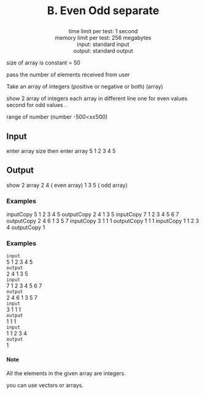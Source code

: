# <p align="center"> B. Even Odd separate </p>

<p align="center">
  time limit per test: 1 second <br>
  memory limit per test: 256 megabytes <br>
input: standard input<br>
output: standard output
</p>

size of array is constant = 50

pass the number of elements received from user

Take an array of integers (positive or negative or both) (array)

show 2 array of integers each array in different line one for even values second for odd values .

range of number (number -500<x≤500)

## Input
enter array size then enter array 5 1 2 3 4 5

## Output
show 2 array 2 4 ( even array) 1 3 5 ( odd array)

### Examples
inputCopy
5 1 2 3 4 5
outputCopy
2 4 
1 3 5 
inputCopy
7 1 2 3 4 5 6 7
outputCopy
2 4 6 
1 3 5 7 
inputCopy
3 1 1 1
outputCopy
1 1 1 
inputCopy
1 1 2 3 4
outputCopy
1 
### Examples<br>
 ```input```<br>
5 1 2 3 4 5 <br>
 ```output```<br>
2 4 
1 3 5<br>
 ```input```<br>
7 1 2 3 4 5 6 7 <br>
 ```output```<br>
2 4 6 
1 3 5 7<br>
 ```input```<br>
3 1 1 1 <br>
 ```output```<br>
1 1 1<br>
 ```input```<br>
1 1 2 3 4<br>
 ```output```<br>
1<br>
#### Note
All the elements in the given array are integers.

you can use vectors or arrays.
